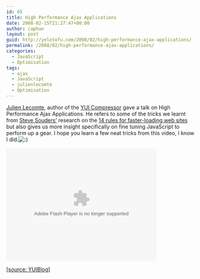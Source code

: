 ```yaml
---
id: 65
title: High Performance Ajax Applications
date: 2008-02-15T21:27:47+00:00
author: caphun
layout: post
guid: http://yelotofu.com/2008/02/high-performance-ajax-applications/
permalink: /2008/02/high-performance-ajax-applications/
categories:
  - JavaScript
  - Optimisation
tags:
  - ajax
  - JavaScript
  - julienlecomte
  - Optimisation
---
```

[Julien Lecomte](http://www.julienlecomte.net/blog), author of the [YUI Compressor](http://developer.yahoo.com/yui/compressor/) gave a talk on High Performance Ajax Applications. He refers to some of the tricks we learnt from [Steve Souders&#8217;](http://stevesouders.com/bio.html) research on the [14 rules for faster-loading web sites](http://stevesouders.com/hpws/rules.php) but also gives us more insight specifically on fine tuning JavaScript to perform up a gear. I hope you learn a few neat tricks from this video, I know I did.<img src="http://localhost:8888/wp-includes/images/smilies/icon_smile.gif" alt=":)" class="wp-smiley" /> 

<embed src="http://cosmos.bcst.yahoo.com/up/fop/embedflv/swf/fop_wrapper.swf?sv=0&id=5557209&autoStart=0&infoEnable=1&shareEnable=1&prepanelEnable=1&carouselEnable=0&postpanelEnable=1" type="application/x-shockwave-flash" height="300" width="400">
</embed>

[[source: YUIBlog]](http://yuiblog.com/blog/2007/12/20/video-lecomte/)